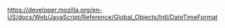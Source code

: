 https://developer.mozilla.org/en-US/docs/Web/JavaScript/Reference/Global_Objects/Intl/DateTimeFormat